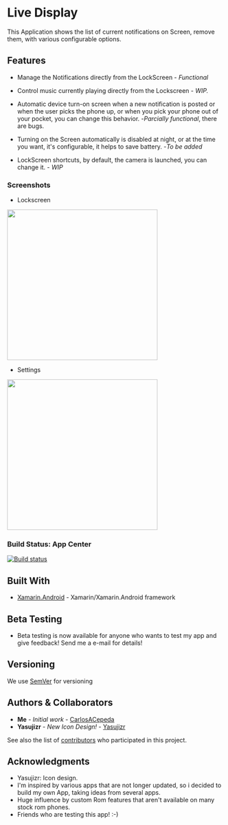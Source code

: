# Live Display

This Application shows the list of current notifications on Screen, remove them, with various configurable options.

## Features

* Manage the Notifications directly from the LockScreen - *Functional*

* Control music currently playing directly from the Lockscreen - *WIP.*

* Automatic device turn-on screen when a new notification is posted or when the user picks the phone up, or when you pick your phone out of your pocket, you can change this behavior. -*Parcially functional*, there are bugs.

* Turning on the Screen automatically is disabled at night, or at the time you want, it's configurable, it helps to save battery. -*To be added*

* LockScreen shortcuts, by default, the camera is launched, you can change it. - *WIP*


### Screenshots
* Lockscreen
<img src="https://i.imgur.com/or1E4B1.png" width="350">

* Settings
<img src="https://i.imgur.com/6jGHFaF.png" width="350">



### Build Status: App Center

[![Build status](https://build.appcenter.ms/v0.1/apps/35ff8c85-fde9-4e45-9e27-834a716fce2b/branches/master/badge)](https://appcenter.ms)


## Built With

* [Xamarin.Android](https://docs.microsoft.com/en-us/xamarin/android/) - Xamarin/Xamarin.Android framework

## Beta Testing

* Beta testing is now available for anyone who wants to test my app and give feedback! Send me a e-mail for details!

## Versioning

We use [SemVer](http://semver.org/) for versioning

## Authors & Collaborators

* **Me** - *Initial work* - [CarlosACepeda](https://github.com/CarlosACepeda)
* **Yasujizr**  - *New Icon Design!* - [Yasujizr](https://github.com/Yasujizr)

See also the list of [contributors](https://github.com/CarlosACepeda/LiveDisplay/contributors) who participated in this project.

## Acknowledgments

* Yasujizr: Icon design.
* I'm inspired by various apps that are not longer updated, so i decided to build my own App, taking ideas from several apps.
* Huge influence by custom Rom features that aren't available on many stock rom phones.
* Friends who are testing this app! :-)
